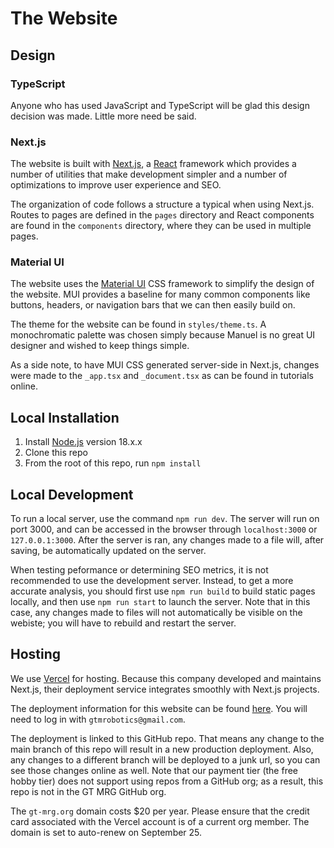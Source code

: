 # The Website

## Design

### TypeScript

Anyone who has used JavaScript and TypeScript will be glad this design decision was made. Little more need be said.

### Next.js

The website is built with [Next.js](https://nextjs.org/), a [React](https://react.dev/) framework which provides a number of utilities that make development simpler and a number of optimizations to improve user experience and SEO.

The organization of code follows a structure a typical when using Next.js. Routes to pages are defined in the `pages` directory and React components are found in the `components` directory, where they can be used in multiple pages.

### Material UI

The website uses the [Material UI](https://mui.com/) CSS framework to simplify the design of the website. MUI provides a baseline for many common components like buttons, headers, or navigation bars that we can then easily build on.

The theme for the website can be found in `styles/theme.ts`. A monochromatic palette was chosen simply because Manuel is no great UI designer and wished to keep things simple. 

As a side note, to have MUI CSS generated server-side in Next.js, changes were made to the `_app.tsx` and `_document.tsx` as can be found in tutorials online.

## Local Installation

1. Install [Node.js](https://nodejs.org/en/blog/release/v18.12.0) version 18.x.x
2. Clone this repo
3. From the root of this repo, run `npm install`

## Local Development

To run a local server, use the command `npm run dev`. The server will run on port 3000, and can be accessed in the browser through `localhost:3000` or `127.0.0.1:3000`. After the server is ran, any changes made to a file will, after saving, be automatically updated on the server.

When testing peformance or determining SEO metrics, it is not recommended to use the development server. Instead, to get a more accurate analysis, you should first use `npm run build` to build static pages locally, and then use `npm run start` to launch the server. Note that in this case, any changes made to files will not automatically be visible on the webiste; you will have to rebuild and restart the server.

## Hosting

We use [Vercel](https://vercel.com/) for hosting. Because this company developed and maintains Next.js, their deployment service integrates smoothly with Next.js projects.

The deployment information for this website can be found [here](https://vercel.com/gatechmrg/gt-mrg). You will need to log in with `gtmrobotics@gmail.com`.

The deployment is linked to this GitHub repo. That means any change to the main branch of this repo will result in a new production deployment. Also, any changes to a different branch will be deployed to a junk url, so you can see those changes online as well. Note that our payment tier (the free hobby tier) does not support using repos from a GitHub org; as a result, this repo is not in the GT MRG GitHub org.

The `gt-mrg.org` domain costs $20 per year. Please ensure that the credit card associated with the Vercel account is of a current org member. The domain is set to auto-renew on September 25.
